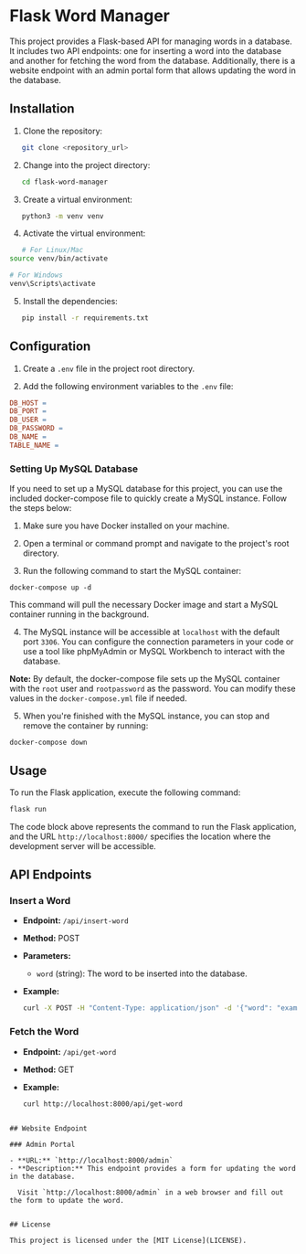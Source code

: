 # Flask Word Manager

This project provides a Flask-based API for managing words in a database. It includes two API endpoints: one for inserting a word into the database and another for fetching the word from the database. Additionally, there is a website endpoint with an admin portal form that allows updating the word in the database.

## Installation

1. Clone the repository:

```bash
   git clone <repository_url>
```

2. Change into the project directory:

```bash
   cd flask-word-manager
```

3. Create a virtual environment:

```bash
   python3 -m venv venv
```

4. Activate the virtual environment:

```bash
   # For Linux/Mac
source venv/bin/activate

# For Windows
venv\Scripts\activate

```

5. Install the dependencies:

```bash
   pip install -r requirements.txt
```

## Configuration

1. Create a `.env` file in the project root directory.

2. Add the following environment variables to the `.env` file:


```makefile
DB_HOST = 
DB_PORT = 
DB_USER = 
DB_PASSWORD = 
DB_NAME = 
TABLE_NAME = 
```

### Setting Up MySQL Database

If you need to set up a MySQL database for this project, you can use the included docker-compose file to quickly create a MySQL instance. Follow the steps below:

1. Make sure you have Docker installed on your machine.

2. Open a terminal or command prompt and navigate to the project's root directory.

3. Run the following command to start the MySQL container:

```
docker-compose up -d
```

This command will pull the necessary Docker image and start a MySQL container running in the background.

4. The MySQL instance will be accessible at `localhost` with the default port `3306`. You can configure the connection parameters in your code or use a tool like phpMyAdmin or MySQL Workbench to interact with the database.

**Note:** By default, the docker-compose file sets up the MySQL container with the `root` user and `rootpassword` as the password. You can modify these values in the `docker-compose.yml` file if needed.

5. When you're finished with the MySQL instance, you can stop and remove the container by running:

```
docker-compose down
```


## Usage

To run the Flask application, execute the following command:

```bash
flask run
```


The code block above represents the command to run the Flask application, and the URL `http://localhost:8000/` specifies the location where the development server will be accessible.


## API Endpoints

### Insert a Word

- **Endpoint:** `/api/insert-word`
- **Method:** POST
- **Parameters:**
  - `word` (string): The word to be inserted into the database.
- **Example:**

  ```bash
  curl -X POST -H "Content-Type: application/json" -d '{"word": "example"}' http://localhost:8000/api/insert-word
  ```


### Fetch the Word

- **Endpoint:** `/api/get-word`
- **Method:** GET
- **Example:**

  ```bash
  curl http://localhost:8000/api/get-word
```

## Website Endpoint

### Admin Portal

- **URL:** `http://localhost:8000/admin`
- **Description:** This endpoint provides a form for updating the word in the database.

  Visit `http://localhost:8000/admin` in a web browser and fill out the form to update the word.


## License

This project is licensed under the [MIT License](LICENSE).
